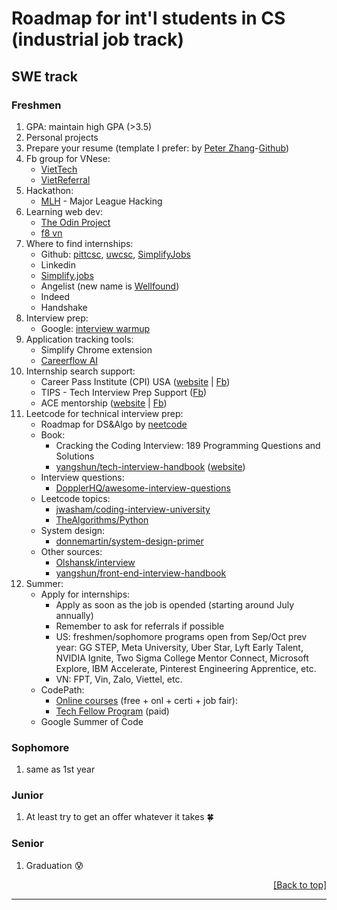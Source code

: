 <h1 id="top-page">Roadmap for int'l students in CS (industrial job track)</h1>

## SWE track
### Freshmen
1. GPA: maintain high GPA (>3.5)
1. Personal projects
1. Prepare your resume (template I prefer: by [Peter Zhang](https://www.overleaf.com/latex/templates/modular-resume/kyghjmzkfzwb)-[Github](https://github.com/petezh/ModuLatex-Resume/blob/master/resume-general))
1. Fb group for VNese:
	* [VietTech](https://www.facebook.com/groups/1177470863076165/)
	* [VietReferral](https://www.facebook.com/groups/140855933170209/)
1. Hackathon:
	* [MLH](https://mlh.io/) - Major League Hacking
1. Learning web dev:
	* [The Odin Project](https://www.theodinproject.com)
	* [f8 vn](https://fullstack.edu.vn/)
1. Where to find internships:
	* Github: [pittcsc](https://github.com/pittcsc/Summer2023-Internships), [uwcsc](https://github.com/uwcsc/2023-internships), [SimplifyJobs](https://github.com/orgs/SimplifyJobs/repositories)
	* Linkedin
	* [Simplify.jobs](https://simplify.jobs/)
	* Angelist (new name is [Wellfound](https://angel.co/))
	* Indeed
	* Handshake
1. Interview prep:
	* Google: [interview warmup](https://grow.google/certificates/interview-warmup/)
1. Application tracking tools:
	* Simplify Chrome extension
	* [Careerflow AI](https://www.careerflow.ai/)
1. Internship search support:
	* Career Pass Institute (CPI) USA ([website](https://www.careerpassinstitute.com/) | [Fb](https://www.facebook.com/careerpassinstituteUSA))
	* TIPS - Tech Interview Prep Support ([Fb](https://www.facebook.com/TechInterviewPrepSupport))
	* ACE mentorship ([website](https://acementorship.com/) | [Fb](https://www.facebook.com/acementorshipprogram/))
1. Leetcode for technical interview prep:
	* Roadmap for DS&Algo by [neetcode](https://neetcode.io/roadmap)
	* Book:
		* Cracking the Coding Interview: 189 Programming Questions and Solutions
   		* [yangshun/tech-interview-handbook](https://github.com/yangshun/tech-interview-handbook) ([website](https://www.techinterviewhandbook.org/))
   	* Interview questions:
		* [DopplerHQ/awesome-interview-questions](https://github.com/DopplerHQ/awesome-interview-questions)
	* Leetcode topics:
		* [jwasham/coding-interview-university](https://github.com/jwasham/coding-interview-university)
		* [TheAlgorithms/Python](https://github.com/TheAlgorithms/Python)
	* System design:
		* [donnemartin/system-design-primer](https://github.com/donnemartin/system-design-primer)
	* Other sources:
		* [Olshansk/interview](https://github.com/Olshansk/interview)
		* [yangshun/front-end-interview-handbook](https://github.com/yangshun/front-end-interview-handbook)
1. Summer:
	* Apply for internships:
		* Apply as soon as the job is opended (starting around July annually)
    	* Remember to ask for referrals if possible
    	* US: freshmen/sophomore programs open from Sep/Oct prev year: GG STEP, Meta University, Uber Star, Lyft Early Talent, NVIDIA Ignite, Two Sigma College Mentor Connect, Microsoft Explore, IBM Accelerate, Pinterest Engineering Apprentice, etc.
    	* VN: FPT, Vin, Zalo, Viettel, etc.
	* CodePath:
		* [Online courses](https://www.codepath.org/courses) (free + onl + certi + job fair):
		* [Tech Fellow Program](https://www.codepath.org/tech-fellow-program) (paid)
	* Google Summer of Code
   

### Sophomore
1. same as 1st year

### Junior
1. At least try to get an offer whatever it takes :four_leaf_clover:

### Senior
1. Graduation :cold_sweat:


<p align="right"><a href="#top-page">[Back to top]</a></p>

---
